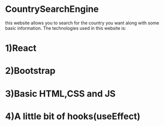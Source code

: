 # CountrySearchEngine
this website allows you to search for the country you want along with some basic information. 
The technologies used in this website is: 
# 1)React 
# 2)Bootstrap 
# 3)Basic HTML,CSS and JS 
# 4)A little bit of hooks(useEffect)
